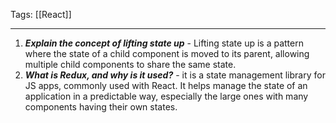 
Tags: [[React]]

---
 
1. ***Explain the concept of lifting state up*** - Lifting state up is a pattern where the state of a child component is moved to its parent, allowing multiple child components to share the same state.
2. ***What is Redux, and why is it used?*** - it is a state management library for JS apps, commonly used with React. It helps manage the state of an application in a predictable way, especially the large ones with many components having their own states.